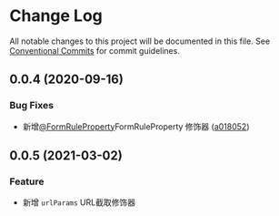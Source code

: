 # Change Log

All notable changes to this project will be documented in this file.
See [Conventional Commits](https://conventionalcommits.org) for commit guidelines.

## 0.0.4 (2020-09-16)

### Bug Fixes

- 新增[@FormRuleProperty](https://github.com/submitting)FormRuleProperty 修饰器 ([a018052](https://github.com/duanguang/lerna-legion-library/commit/a018052def80c8d2a872f4e269f5e35e203df6ff))


## 0.0.5 (2021-03-02)

### Feature

- 新增 `urlParams` URL截取修饰器


